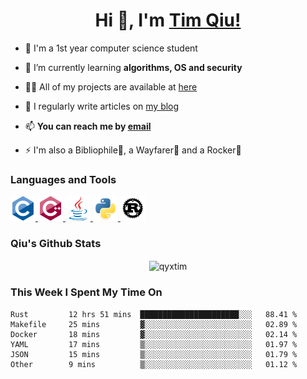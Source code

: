 <h1 align="center">Hi 👋, I'm <a href="https://github.com/qyxtim">Tim Qiu!</a></h1>

- 🔭 I'm a 1st year computer science student

- 🌱 I’m currently learning **algorithms, OS and security**

- 👨‍💻 All of my projects are available at [here](https://github.com/qyxtim?tab=repositories)

- 📝 I regularly write articles on [my blog](https://www.blinkstar.cn)

- 📫 **You can reach me by [email](qyxtim@qq.com)**

- ⚡ I'm also a Bibliophile📕, a Wayfarer🚶 and a Rocker🤘

### Languages and Tools
<p align="left"> <a href="https://www.cprogramming.com/" target="_blank" rel="noreferrer"> <img src="https://raw.githubusercontent.com/devicons/devicon/master/icons/c/c-original.svg" alt="c" width="40" height="40"/> </a> <a href="https://www.w3schools.com/cpp/" target="_blank" rel="noreferrer"> <img src="https://raw.githubusercontent.com/devicons/devicon/master/icons/cplusplus/cplusplus-original.svg" alt="cplusplus" width="40" height="40"/> </a> <a href="https://www.java.com" target="_blank" rel="noreferrer"> <img src="https://raw.githubusercontent.com/devicons/devicon/master/icons/java/java-original.svg" alt="java" width="40" height="40"/> </a> <a href="https://www.python.org" target="_blank" rel="noreferrer"> <img src="https://raw.githubusercontent.com/devicons/devicon/master/icons/python/python-original.svg" alt="python" width="40" height="40"/> </a> <a href="https://www.rust-lang.org" target="_blank" rel="noreferrer"> <img src="https://raw.githubusercontent.com/devicons/devicon/master/icons/rust/rust-plain.svg" alt="rust" width="40" height="40"/> </a> </p>

### **Qiu's Github Stats**

<div align="center">
  <img align="center" src="https://github-readme-stats.vercel.app/api?username=qyxtim&show_icons=true&theme=onedark&hide_title=true" alt="qyxtim" />
</div>

### **This Week I Spent My Time On**
<!--START_SECTION:waka-->
```text
Rust         12 hrs 51 mins  ██████████████████████░░░   88.41 %
Makefile     25 mins         ▓░░░░░░░░░░░░░░░░░░░░░░░░   02.89 %
Docker       18 mins         ▓░░░░░░░░░░░░░░░░░░░░░░░░   02.14 %
YAML         17 mins         ▒░░░░░░░░░░░░░░░░░░░░░░░░   01.97 %
JSON         15 mins         ▒░░░░░░░░░░░░░░░░░░░░░░░░   01.79 %
Other        9 mins          ▒░░░░░░░░░░░░░░░░░░░░░░░░   01.12 %
```

<!--END_SECTION:waka-->